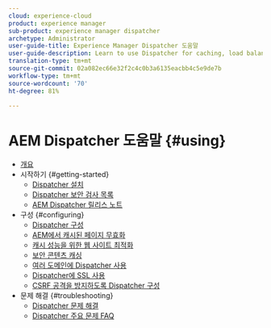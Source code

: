 ```yaml
---
cloud: experience-cloud
product: experience manager
sub-product: experience manager dispatcher
archetype: Administrator
user-guide-title: Experience Manager Dispatcher 도움말
user-guide-description: Learn to use Dispatcher for caching, load balancing, and improving security for your AEM server.
translation-type: tm+mt
source-git-commit: 02a082ec66e32f2c4c0b3a6135eacbb4c5e9de7b
workflow-type: tm+mt
source-wordcount: '70'
ht-degree: 81%

---
```



# AEM Dispatcher 도움말 {#using}

+ [개요](dispatcher.md)
+ 시작하기 {#getting-started}
   + [Dispatcher 설치](dispatcher-install.md)
   + [Dispatcher 보안 검사 목록](security-checklist.md)
   + [AEM Dispatcher 릴리스 노트](release-notes.md)
+ 구성 {#configuring}
   + [Dispatcher 구성](dispatcher-configuration.md)
   + [AEM에서 캐시된 페이지 무효화](page-invalidate.md)
   + [캐시 성능을 위한 웹 사이트 최적화](https://helpx.adobe.com/experience-manager/6-4/sites/deploying/using/configuring-performance.html)
   + [보안 콘텐츠 캐싱](permissions-cache.md)
   + [여러 도메인에 Dispatcher 사용 ](dispatcher-domains.md)
   + [Dispatcher에 SSL 사용](dispatcher-ssl.md)
   + [CSRF 공격을 방지하도록 Dispatcher 구성](configuring-dispatcher-to-prevent-csrf.md)
+ 문제 해결 {#troubleshooting}
   + [Dispatcher 문제 해결](dispatcher-troubleshooting.md)
   + [Dispatcher 주요 문제 FAQ](dispatcher-faq.md)
